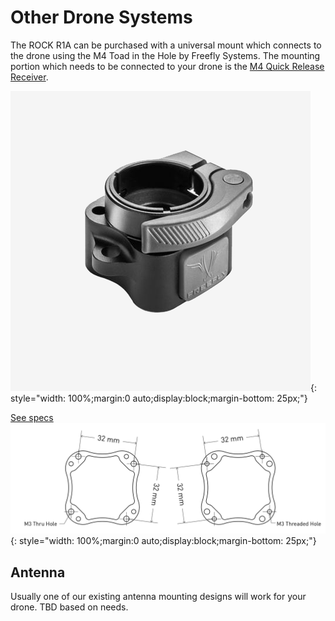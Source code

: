 # Other Drone Systems

The ROCK R1A can be purchased with a universal mount which connects to the drone using the M4 Toad in the Hole by Freefly Systems. The mounting portion which needs to be connected to your drone is the [M4 Quick Release Receiver](https://store.freeflysystems.com/products/toad-in-the-hole-m4-quick-release-receiver).

![M4 Quick Release Receiver](../img/quick-release-receiver.png){: style="width: 100%;margin:0 auto;display:block;margin-bottom: 25px;"}

[See specs](https://freeflysystems.com/knowledge-base/what-are-the-dimensions-of-the-toad-in-the-hole-quick-release)
![M4 Quick Release Receiver](../img/m4-receiver-specs.jpg){: style="width: 100%;margin:0 auto;display:block;margin-bottom: 25px;"}

## Antenna

Usually one of our existing antenna mounting designs will work for your drone. TBD based on needs.